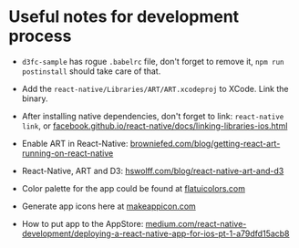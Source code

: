 # Useful notes for development process

- `d3fc-sample` has rogue `.babelrc` file, don't forget to remove it, `npm run postinstall` should take care of that.

- Add the `react-native/Libraries/ART/ART.xcodeproj` to XCode. Link the binary.

- After installing native dependencies, don't forget to link: `react-native link`, or [facebook.github.io/react-native/docs/linking-libraries-ios.html](http://facebook.github.io/react-native/docs/linking-libraries-ios.html)

- Enable ART in React-Native: [browniefed.com/blog/getting-react-art-running-on-react-native](http://browniefed.com/blog/getting-react-art-running-on-react-native/)

- React-Native, ART and D3: [hswolff.com/blog/react-native-art-and-d3](http://hswolff.com/blog/react-native-art-and-d3/)

- Color palette for the app could be found at [flatuicolors.com](http://flatuicolors.com/)

- Generate app icons here at [makeappicon.com](http://makeappicon.com/)

- How to put app to the AppStore: [medium.com/react-native-development/deploying-a-react-native-app-for-ios-pt-1-a79dfd15acb8](https://medium.com/react-native-development/deploying-a-react-native-app-for-ios-pt-1-a79dfd15acb8)
